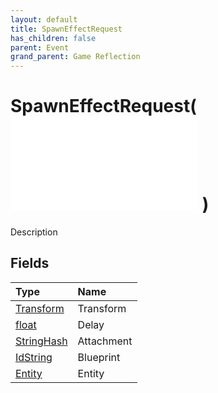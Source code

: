 ```yaml
---
layout: default
title: SpawnEffectRequest
has_children: false
parent: Event
grand_parent: Game Reflection
---
```

# SpawnEffectRequest( ![ EntityEventBase ](/game-reflection/events/entity_event_base.md) )
Description 

## Fields
| Type | Name |
|:-------------|:--------------|
| [Transform](/game-reflection/classes/transform.md) | Transform |
| [float](/game-reflection/components/float.md) | Delay |
| [StringHash](/game-reflection/classes/string_hash.md) | Attachment |
| [IdString](/game-reflection/components/id_string.md) | Blueprint |
| [Entity](/game-reflection/classes/entity.md) | Entity |
